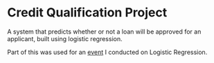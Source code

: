# Credit Qualification Project

A system that predicts whether or not a loan will be approved for an applicant, built using logistic regression. 

Part of this was used for an [event](https://www.youtube.com/watch?v=b-VP7Dd7OHQ) I conducted on Logistic Regression.
